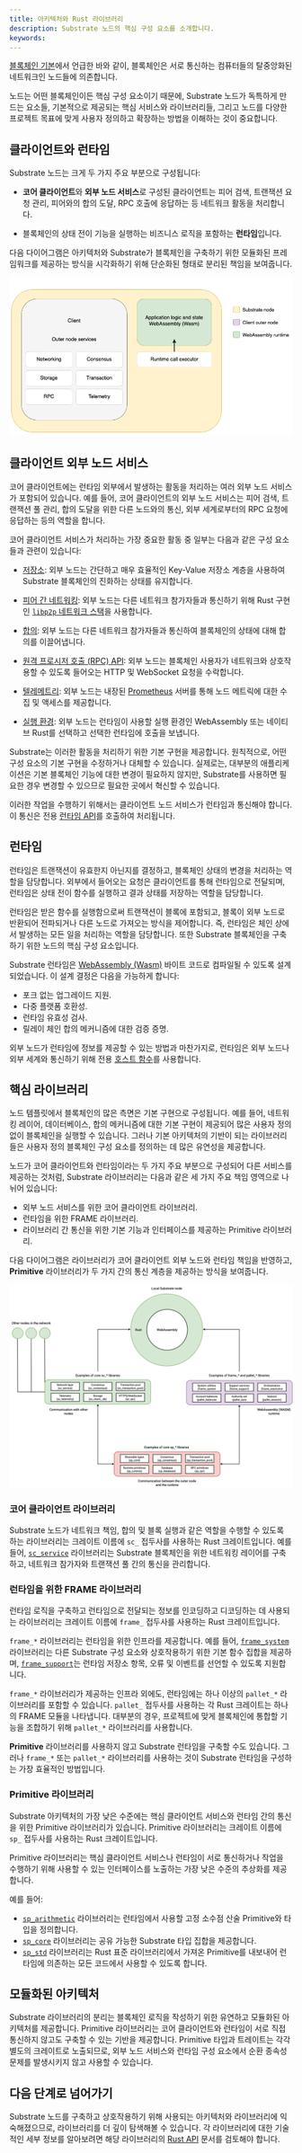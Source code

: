 ```yaml
---
title: 아키텍처와 Rust 라이브러리
description: Substrate 노드의 핵심 구성 요소를 소개합니다.
keywords:
---
```


[블록체인 기본](/learn/blockchain-basics)에서 언급한 바와 같이, 블록체인은 서로 통신하는 컴퓨터들의 탈중앙화된 네트워크인 노드들에 의존합니다.

노드는 어떤 블록체인이든 핵심 구성 요소이기 때문에, Substrate 노드가 독특하게 만드는 요소들, 기본적으로 제공되는 핵심 서비스와 라이브러리들, 그리고 노드를 다양한 프로젝트 목표에 맞게 사용자 정의하고 확장하는 방법을 이해하는 것이 중요합니다.

## 클라이언트와 런타임

Substrate 노드는 크게 두 가지 주요 부분으로 구성됩니다:

- **코어 클라이언트**와 **외부 노드 서비스**로 구성된 클라이언트는 피어 검색, 트랜잭션 요청 관리, 피어와의 합의 도달, RPC 호출에 응답하는 등 네트워크 활동을 처리합니다.

- 블록체인의 상태 전이 기능을 실행하는 비즈니스 로직을 포함하는 **런타임**입니다.

다음 다이어그램은 아키텍처와 Substrate가 블록체인을 구축하기 위한 모듈화된 프레임워크를 제공하는 방식을 시각화하기 위해 단순화된 형태로 분리된 책임을 보여줍니다.

![Substrate 아키텍처](/media/images/docs/simplified-architecture.png)

## 클라이언트 외부 노드 서비스

코어 클라이언트에는 런타임 외부에서 발생하는 활동을 처리하는 여러 외부 노드 서비스가 포함되어 있습니다.
예를 들어, 코어 클라이언트의 외부 노드 서비스는 피어 검색, 트랜잭션 풀 관리, 합의 도달을 위한 다른 노드와의 통신, 외부 세계로부터의 RPC 요청에 응답하는 등의 역할을 합니다.

코어 클라이언트 서비스가 처리하는 가장 중요한 활동 중 일부는 다음과 같은 구성 요소들과 관련이 있습니다:

- [저장소](/learn/state-transitions-and-storage/): 외부 노드는 간단하고 매우 효율적인 Key-Value 저장소 계층을 사용하여 Substrate 블록체인의 진화하는 상태를 유지합니다.

- [피어 간 네트워킹](/learn/networks-and-nodes/): 외부 노드는 다른 네트워크 참가자들과 통신하기 위해 Rust 구현인 [`libp2p` 네트워크 스택](https://libp2p.io/)을 사용합니다.

- [합의](/learn/consensus/): 외부 노드는 다른 네트워크 참가자들과 통신하여 블록체인의 상태에 대해 합의를 이끌어냅니다.

- [원격 프로시저 호출 (RPC) API](/build/remote-procedure-calls/): 외부 노드는 블록체인 사용자가 네트워크와 상호작용할 수 있도록 들어오는 HTTP 및 WebSocket 요청을 수락합니다.

- [텔레메트리](/maintain/monitor/): 외부 노드는 내장된 [Prometheus](https://prometheus.io/) 서버를 통해 노드 메트릭에 대한 수집 및 액세스를 제공합니다.

- [실행 환경](/build/build-process/): 외부 노드는 런타임이 사용할 실행 환경인 WebAssembly 또는 네이티브 Rust를 선택하고 선택한 런타임에 호출을 보냅니다.

Substrate는 이러한 활동을 처리하기 위한 기본 구현을 제공합니다.
원칙적으로, 어떤 구성 요소의 기본 구현을 수정하거나 대체할 수 있습니다.
실제로는, 대부분의 애플리케이션은 기본 블록체인 기능에 대한 변경이 필요하지 않지만, Substrate를 사용하면 필요한 경우 변경할 수 있으므로 필요한 곳에서 혁신할 수 있습니다.

이러한 작업을 수행하기 위해서는 클라이언트 노드 서비스가 런타임과 통신해야 합니다.
이 통신은 전용 [런타임 API](/reference/runtime-apis/)를 호출하여 처리됩니다.

## 런타임

런타임은 트랜잭션이 유효한지 아닌지를 결정하고, 블록체인 상태의 변경을 처리하는 역할을 담당합니다.
외부에서 들어오는 요청은 클라이언트를 통해 런타임으로 전달되며, 런타임은 상태 전이 함수를 실행하고 결과 상태를 저장하는 역할을 담당합니다.

런타임은 받은 함수를 실행함으로써 트랜잭션이 블록에 포함되고, 블록이 외부 노드로 반환되어 전파되거나 다른 노드로 가져오는 방식을 제어합니다.
즉, 런타임은 체인 상에서 발생하는 모든 일을 처리하는 역할을 담당합니다.
또한 Substrate 블록체인을 구축하기 위한 노드의 핵심 구성 요소입니다.

Substrate 런타임은 [WebAssembly (Wasm)](/reference/glossary#webassembly-wasm) 바이트 코드로 컴파일될 수 있도록 설계되었습니다.
이 설계 결정은 다음을 가능하게 합니다:

- 포크 없는 업그레이드 지원.
- 다중 플랫폼 호환성.
- 런타임 유효성 검사.
- 릴레이 체인 합의 메커니즘에 대한 검증 증명.

외부 노드가 런타임에 정보를 제공할 수 있는 방법과 마찬가지로, 런타임은 외부 노드나 외부 세계와 통신하기 위해 전용 [호스트 함수](https://paritytech.github.io/substrate/master/sp_io/index.html)를 사용합니다.

## 핵심 라이브러리

노드 템플릿에서 블록체인의 많은 측면은 기본 구현으로 구성됩니다.
예를 들어, 네트워킹 레이어, 데이터베이스, 합의 메커니즘에 대한 기본 구현이 제공되어 많은 사용자 정의 없이 블록체인을 실행할 수 있습니다.
그러나 기본 아키텍처의 기반이 되는 라이브러리들은 사용자 정의 블록체인 구성 요소를 정의하는 데 많은 유연성을 제공합니다.

노드가 코어 클라이언트와 런타임이라는 두 가지 주요 부분으로 구성되어 다른 서비스를 제공하는 것처럼, Substrate 라이브러리는 다음과 같은 세 가지 주요 책임 영역으로 나뉘어 있습니다:

- 외부 노드 서비스를 위한 코어 클라이언트 라이브러리.
- 런타임을 위한 FRAME 라이브러리.
- 라이브러리 간 통신을 위한 기본 기능과 인터페이스를 제공하는 Primitive 라이브러리.

다음 다이어그램은 라이브러리가 코어 클라이언트 외부 노드와 런타임 책임을 반영하고, **Primitive** 라이브러리가 두 가지 간의 통신 계층을 제공하는 방식을 보여줍니다.

![코어 노드 라이브러리: 외부 노드와 런타임](/media/images/docs/libraries.png)

### 코어 클라이언트 라이브러리

Substrate 노드가 네트워크 책임, 합의 및 블록 실행과 같은 역할을 수행할 수 있도록 하는 라이브러리는 크레이트 이름에 `sc_` 접두사를 사용하는 Rust 크레이트입니다.
예를 들어, [`sc_service`](https://paritytech.github.io/substrate/master/sc_service/index.html) 라이브러리는 Substrate 블록체인을 위한 네트워킹 레이어를 구축하고, 네트워크 참가자와 트랜잭션 풀 간의 통신을 관리합니다.

### 런타임을 위한 FRAME 라이브러리

런타임 로직을 구축하고 런타임으로 전달되는 정보를 인코딩하고 디코딩하는 데 사용되는 라이브러리는 크레이트 이름에 `frame_` 접두사를 사용하는 Rust 크레이트입니다.

`frame_*` 라이브러리는 런타임을 위한 인프라를 제공합니다.
예를 들어, [`frame_system`](https://paritytech.github.io/substrate/master/frame_system/index.html) 라이브러리는 다른 Substrate 구성 요소와 상호작용하기 위한 기본 함수 집합을 제공하며, [`frame_support`](https://paritytech.github.io/substrate/master/frame_support/index.html)는 런타임 저장소 항목, 오류 및 이벤트를 선언할 수 있도록 지원합니다.

`frame_*` 라이브러리가 제공하는 인프라 외에도, 런타임에는 하나 이상의 `pallet_*` 라이브러리를 포함할 수 있습니다.
`pallet_` 접두사를 사용하는 각 Rust 크레이트는 하나의 FRAME 모듈을 나타냅니다.
대부분의 경우, 프로젝트에 맞게 블록체인에 통합할 기능을 조합하기 위해 `pallet_*` 라이브러리를 사용합니다.

**Primitive** 라이브러리를 사용하지 않고 Substrate 런타임을 구축할 수도 있습니다.
그러나 `frame_*` 또는 `pallet_*` 라이브러리를 사용하는 것이 Substrate 런타임을 구성하는 가장 효율적인 방법입니다.

### Primitive 라이브러리

Substrate 아키텍처의 가장 낮은 수준에는 핵심 클라이언트 서비스와 런타임 간의 통신을 위한 Primitive 라이브러리가 있습니다.
Primitive 라이브러리는 크레이트 이름에 `sp_` 접두사를 사용하는 Rust 크레이트입니다.

Primitive 라이브러리는 핵심 클라이언트 서비스나 런타임이 서로 통신하거나 작업을 수행하기 위해 사용할 수 있는 인터페이스를 노출하는 가장 낮은 수준의 추상화를 제공합니다.

예를 들어:

- [`sp_arithmetic`](https://paritytech.github.io/substrate/master/sp_arithmetic/index.html) 라이브러리는 런타임에서 사용할 고정 소수점 산술 Primitive와 타입을 정의합니다.
- [`sp_core`](https://paritytech.github.io/substrate/master/sp_core/index.html) 라이브러리는 공유 가능한 Substrate 타입 집합을 제공합니다.
- [`sp_std`](https://paritytech.github.io/substrate/master/sp_std/index.html) 라이브러리는 Rust 표준 라이브러리에서 가져온 Primitive를 내보내어 런타임에 의존하는 모든 코드에서 사용할 수 있도록 합니다.

## 모듈화된 아키텍처

Substrate 라이브러리의 분리는 블록체인 로직을 작성하기 위한 유연하고 모듈화된 아키텍처를 제공합니다.
Primitive 라이브러리는 코어 클라이언트와 런타임이 서로 직접 통신하지 않고도 구축할 수 있는 기반을 제공합니다.
Primitive 타입과 트레이트는 각각 별도의 크레이트로 노출되므로, 외부 노드 서비스와 런타임 구성 요소에서 순환 종속성 문제를 발생시키지 않고 사용할 수 있습니다.

## 다음 단계로 넘어가기

Substrate 노드를 구축하고 상호작용하기 위해 사용되는 아키텍처와 라이브러리에 익숙해졌으므로, 라이브러리를 더 깊이 탐색해볼 수 있습니다.
각 라이브러리에 대한 기술적인 세부 정보를 알아보려면 해당 라이브러리의 [Rust API](https://paritytech.github.io/substrate/master/) 문서를 검토해야 합니다.